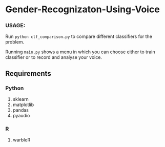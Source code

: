 
 # Gender-Recognizaton-Using-Voice
 ### USAGE:
 
  Run `python clf_comparison.py` to compare different classifiers for the problem.

  Running `main.py` shows a menu in which you can choose either to train classifier or to record and analyse your voice.

  ## Requirements
  ### Python

1. sklearn
2. matplotlib
3. pandas
4. pyaudio

  ### R
1. warbleR
